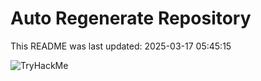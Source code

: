 # Auto Regenerate Repository

This README was last updated: 2025-03-17 05:45:15

 ![TryHackMe](https://tryhackme.com/badge/533634)